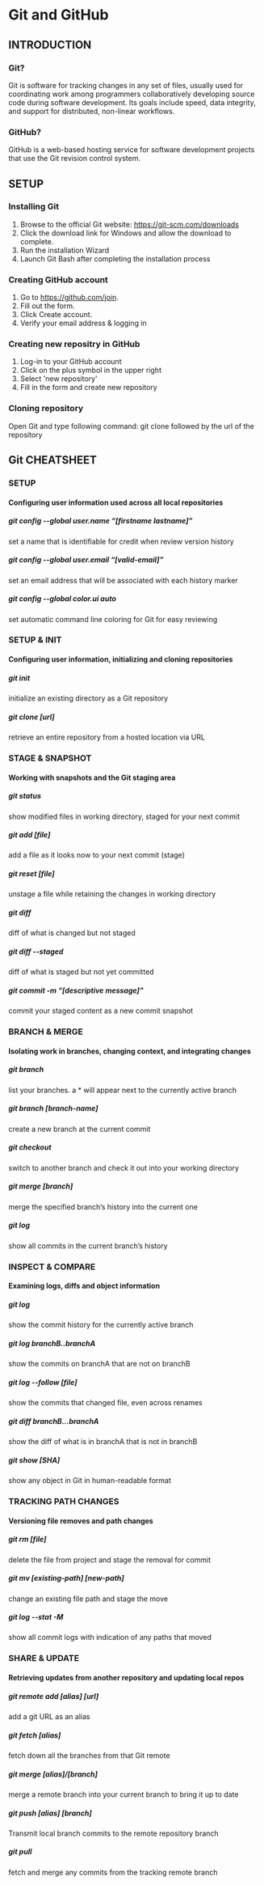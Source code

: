 # Git and GitHub
## INTRODUCTION
### Git?
Git is software for tracking changes in any set of files, usually used for coordinating work among programmers collaboratively developing source code during software development. 
Its goals include speed, data integrity, and support for distributed, non-linear workflows.
### GitHub?
GitHub is a web-based hosting service for software development projects that use the Git revision control system.

## SETUP
### Installing Git
1. Browse to the official Git website: https://git-scm.com/downloads
2. Click the download link for Windows and allow the download to complete.
3. Run the installation Wizard
4. Launch Git Bash after completing the installation process
### Creating GitHub account
1. Go to https://github.com/join.
2. Fill out the form.
3. Click Create account.
4. Verify your email address & logging in
### Creating new repositry in GitHub
1. Log-in to your GitHub account 
2. Click on the plus symbol in the upper right
3. Select 'new repository'
4. Fill in the form and create new repository
### Cloning repository
Open Git and type following command:
git clone followed by the url of the repository

## Git CHEATSHEET
### SETUP
#### Configuring user information used across all local repositories

##### git config --global user.name “[firstname lastname]”
set a name that is identifiable for credit when review version history
##### git config --global user.email “[valid-email]”
set an email address that will be associated with each history marker
##### git config --global color.ui auto
set automatic command line coloring for Git for easy reviewing

### SETUP & INIT
#### Configuring user information, initializing and cloning repositories

##### git init
initialize an existing directory as a Git repository
##### git clone [url]
retrieve an entire repository from a hosted location via URL

### STAGE & SNAPSHOT
#### Working with snapshots and the Git staging area

##### git status
show modified files in working directory, staged for your next commit
##### git add [file]
add a file as it looks now to your next commit (stage)
##### git reset [file]
unstage a file while retaining the changes in working directory
##### git diff
diff of what is changed but not staged
##### git diff --staged
diff of what is staged but not yet committed
##### git commit -m “[descriptive message]”
commit your staged content as a new commit snapshot

### BRANCH & MERGE
#### Isolating work in branches, changing context, and integrating changes

##### git branch
list your branches. a * will appear next to the currently active branch
##### git branch [branch-name]
create a new branch at the current commit
##### git checkout
switch to another branch and check it out into your working directory
##### git merge [branch]
merge the specified branch’s history into the current one
##### git log
show all commits in the current branch’s history

### INSPECT & COMPARE
#### Examining logs, diffs and object information

##### git log
show the commit history for the currently active branch
##### git log branchB..branchA
show the commits on branchA that are not on branchB
##### git log --follow [file]
show the commits that changed file, even across renames
##### git diff branchB...branchA
show the diff of what is in branchA that is not in branchB
##### git show [SHA]
show any object in Git in human-readable format

### TRACKING PATH CHANGES
#### Versioning file removes and path changes

##### git rm [file]
delete the file from project and stage the removal for commit
##### git mv [existing-path] [new-path]
change an existing file path and stage the move
##### git log --stat -M
show all commit logs with indication of any paths that moved

### SHARE & UPDATE
#### Retrieving updates from another repository and updating local repos

##### git remote add [alias] [url]
add a git URL as an alias
##### git fetch [alias]
fetch down all the branches from that Git remote
##### git merge [alias]/[branch]
merge a remote branch into your current branch to bring it up to date
##### git push [alias] [branch]
Transmit local branch commits to the remote repository branch
##### git pull
fetch and merge any commits from the tracking remote branch



